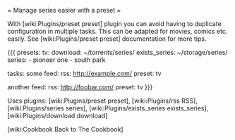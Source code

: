 = Manage series easier with a preset =

With [wiki:Plugins/preset preset] plugin you can avoid having to duplicate configuration in multiple tasks. This can be adapted for movies, comics etc. easily. See [wiki:Plugins/preset preset] documentation for more tips.

{{{
presets:
  tv:
    download: ~/torrents/series/
    exists_series: ~/storage/series/
    series:
      - pioneer one
      - south park

tasks:
  some feed:
    rss: http://example.com/
    preset: tv

  another feed:
    rss: http://foobar.com/
    preset: tv
}}}  

Uses plugins: [wiki:Plugins/preset preset], [wiki:Plugins/rss RSS], [wiki:Plugins/series series], [wiki:Plugins/exists_series exists_series], [wiki:Plugins/download download]

[wiki:Cookbook Back to The Cookbook]